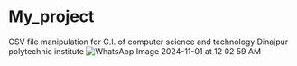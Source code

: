 # My_project
CSV file manipulation for C.I. of computer science and technology Dinajpur polytechnic institute 
![WhatsApp Image 2024-11-01 at 12 02 59 AM](https://github.com/user-attachments/assets/05527bba-2f3f-46e9-8b16-e9816c3ae3c0)
